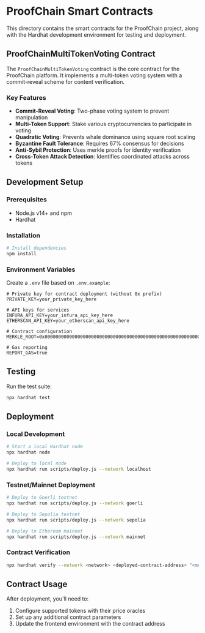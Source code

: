 # ProofChain Smart Contracts

This directory contains the smart contracts for the ProofChain project, along with the Hardhat development environment for testing and deployment.

## ProofChainMultiTokenVoting Contract

The `ProofChainMultiTokenVoting` contract is the core contract for the ProofChain platform. It implements a multi-token voting system with a commit-reveal scheme for content verification.

### Key Features

- **Commit-Reveal Voting**: Two-phase voting system to prevent manipulation
- **Multi-Token Support**: Stake various cryptocurrencies to participate in voting
- **Quadratic Voting**: Prevents whale dominance using square root scaling
- **Byzantine Fault Tolerance**: Requires 67% consensus for decisions
- **Anti-Sybil Protection**: Uses merkle proofs for identity verification
- **Cross-Token Attack Detection**: Identifies coordinated attacks across tokens

## Development Setup

### Prerequisites

- Node.js v14+ and npm
- Hardhat

### Installation

```bash
# Install dependencies
npm install
```

### Environment Variables

Create a `.env` file based on `.env.example`:

```
# Private key for contract deployment (without 0x prefix)
PRIVATE_KEY=your_private_key_here

# API keys for services
INFURA_API_KEY=your_infura_api_key_here
ETHERSCAN_API_KEY=your_etherscan_api_key_here

# Contract configuration
MERKLE_ROOT=0x0000000000000000000000000000000000000000000000000000000000000000

# Gas reporting
REPORT_GAS=true
```

## Testing

Run the test suite:

```bash
npx hardhat test
```

## Deployment

### Local Development

```bash
# Start a local Hardhat node
npx hardhat node

# Deploy to local node
npx hardhat run scripts/deploy.js --network localhost
```

### Testnet/Mainnet Deployment

```bash
# Deploy to Goerli testnet
npx hardhat run scripts/deploy.js --network goerli

# Deploy to Sepolia testnet
npx hardhat run scripts/deploy.js --network sepolia

# Deploy to Ethereum mainnet
npx hardhat run scripts/deploy.js --network mainnet
```

### Contract Verification

```bash
npx hardhat verify --network <network> <deployed-contract-address> "<merkle-root>"
```

## Contract Usage

After deployment, you'll need to:

1. Configure supported tokens with their price oracles
2. Set up any additional contract parameters
3. Update the frontend environment with the contract address
